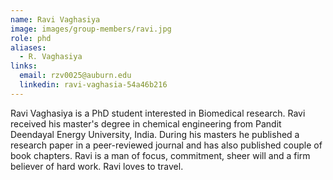 ```yaml
---
name: Ravi Vaghasiya
image: images/group-members/ravi.jpg
role: phd
aliases:
  - R. Vaghasiya
links:
  email: rzv0025@auburn.edu
  linkedin: ravi-vaghasia-54a46b216
---
```


Ravi Vaghasiya is a PhD student interested in Biomedical research. Ravi received his master's degree in chemical engineering from Pandit Deendayal Energy University, India. During his masters he published a research paper in a peer-reviewed journal and has also published couple of book chapters. Ravi is a man of focus, commitment, sheer will and a firm believer of hard work. Ravi loves to travel.

